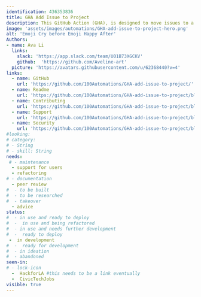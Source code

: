 ```yaml
---
identification: 436353836
title: GHA Add Issue to Project
description: This GitHub Action (GHA), is designed to move issues to a specific column based on criteria such as a specific label, or specific phrase in the issue's body. This will prove helpful for members of a team who manages a GitHub project board, such as project managers, by lessening errors and organizing workflow. By design, it abstracts a lot of the configuration into one file, making customization simple for team members who are not adept to coding syntax.
image: 'assets/images/automations/GHA-add-issue-to-project-hero.png'
alt: 'Emoji Cry before Emoji Happy After'
Authors:
- name: Ava Li
  links:
    slack: 'https://app.slack.com/team/U01B73XGCKV'
    github:  'https://github.com/Aveline-art'
  picture: 'https://avatars.githubusercontent.com/u/62368440?v=4'
links: 
  - name: GitHub
    url: 'https://github.com/100Automations/GHA-add-issue-to-project/'
  - name: Readme
    url: 'https://github.com/100Automations/GHA-add-issue-to-project/blob/master/README.md'
  - name: Contributing
    url: 'https://github.com/100Automations/GHA-add-issue-to-project/blob/master/CONTRIBUTING.md'
  - name: Support
    url: 'https://github.com/100Automations/GHA-add-issue-to-project/blob/mixin/SUPPORT.md'
  - name: Security
    url: 'https://github.com/100Automations/GHA-add-issue-to-project/blob/mixin/SECURITY.md'
#looking:
# category: 
# - String
# - skill: String
needs: 
 # - maintenance
  - support for users
  - refactoring
# - documentation
  - peer review
#  - to be built
#  - to be researched
#  - takeover
  - advice
status:
#  - in use and ready to deploy
#  -  in use and being refactored
#  - in use and needs further development
#  -  ready to deploy
 -  in development
#  -  ready for development
#  - in ideation
#  - abandoned
seen-in:
# - lock-icon
  -  HackforLA #this needs to be a link eventually
  -  CivicTechJobs
visible: true
---
```

